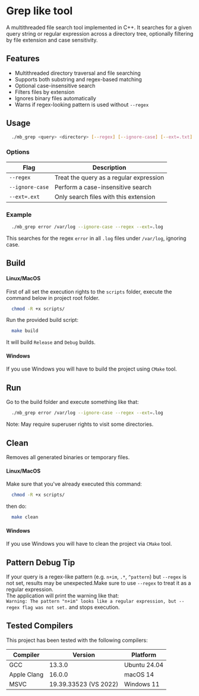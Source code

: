# Grep like tool

A multithreaded file search tool implemented in C++. It searches for a given query string or regular expression across a directory tree, optionally filtering by file extension and case sensitivity.

## Features

*  Multithreaded directory traversal and file searching
*  Supports both substring and regex-based matching
*  Optional case-insensitive search
*  Filters files by extension
*  Ignores binary files automatically
*  Warns if regex-looking pattern is used without `--regex`

## Usage

```bash
  ./mb_grep <query> <directory> [--regex] [--ignore-case] [--ext=.txt]
```

### Options

| Flag            | Description                             |
| --------------- | --------------------------------------- |
| `--regex`       | Treat the query as a regular expression |
| `--ignore-case` | Perform a case-insensitive search       |
| `--ext=.ext`    | Only search files with this extension   |

### Example

```bash
  ./mb_grep error /var/log --ignore-case --regex --ext=.log
```

This searches for the regex `error` in all `.log` files under `/var/log`, ignoring case.

## Build
#### Linux/MacOS  
First of all set the execution rights to the `scripts` folder, execute the command below in project root folder.
```bash
  chmod -R +x scripts/
```
Run the provided build script:
```bash
  make build
```
It will build `Release` and `Debug` builds.

#### Windows
If you use Windows you will have to build the project using `CMake` tool.

## Run
Go to the build folder and execute something like that:
```bash
  ./mb_grep error /var/log --ignore-case --regex --ext=.log
```
Note: May require superuser rights to visit some directories.

## Clean
Removes all generated binaries or temporary files.

#### Linux/MacOS
Make sure that you've already executed this command:
```bash
  chmod -R +x scripts/
```
then do:

```bash
  make clean
```
#### Windows
If you use Windows you will have to clean the project via `CMake` tool.

## Pattern Debug Tip

If your query is a regex-like pattern (e.g. `n+im`, `.*`, `^pattern`) but `--regex` is not set, results may be unexpected.Make sure to use `--regex` to treat it as a regular expression.  
The application will print the warning like that:  
`Warning: The pattern "n+im" looks like a regular expression, but --regex flag was not set.` and stops execution.

## Tested Compilers
This project has been tested with the following compilers:

| Compiler    | Version               | Platform     |
|-------------|-----------------------| ------------ |
| GCC         | 13.3.0                | Ubuntu 24.04 |
| Apple Clang | 16.0.0                | macOS 14     |
| MSVC        | 19.39.33523 (VS 2022) | Windows 11   |
